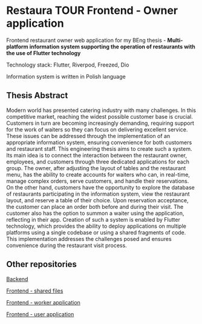 # Restaura TOUR Frontend - Owner application
Frontend restaurant owner web application for my BEng thesis - **Multi-platform information system supporting the operation of restaurants with the use of Flutter technology**

Technology stack: Flutter, Riverpod, Freezed, Dio 

Information system is written in Polish language

## Thesis Abstract

Modern world has presented catering industry with many challenges. In this competitive market, reaching the widest possible customer base is crucial. Customers in turn are becoming increasingly demanding, requiring support for the work of waiters so they can focus on delivering excellent service. These issues can be addressed through the implementation of an appropriate information system, ensuring convenience for both customers and restaurant staff. This engineering thesis aims to create such a system. Its main idea is to connect the interaction between the restaurant owner, employees, and customers through three dedicated applications for each group. The owner, after adjusting the layout of tables and the restaurant menu, has the ability to create accounts for waiters who can, in real-time, manage complex orders, serve customers, and handle their reservations. On the other hand, customers have the opportunity to explore the database of restaurants participating in the information system, view the restaurant layout, and reserve a table of their choice. Upon reservation acceptance, the customer can place an order both before and during their visit. The customer also has the option to summon a waiter using the application, reflecting in their app. Creation of such a system is enabled by Flutter technology, which provides the ability to deploy applications on multiple platforms using a single codebase or using a shared fragments of code. This implementation addresses the challenges posed and ensures convenience during the restaurant visit process.

## Other repositories
[Backend](https://github.com/pkielek/restauratour_backend)

[Frontend - shared files](https://github.com/pkielek/restauratour_frontend_shared)

[Frontend - worker application](https://github.com/pkielek/restauratour_frontend_worker)

[Frontend - user application](https://github.com/pkielek/restauratour_frontend_user)
